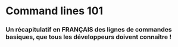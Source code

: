 # Command lines 101
### Un récapitulatif en FRANÇAIS des lignes de commandes basiques, que tous les développeurs doivent connaître ! 
